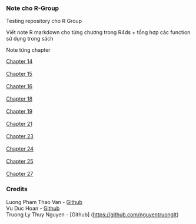### Note cho R-Group
Testing repository cho R Group

Viết note R markdown cho từng chương trong R4ds + tổng hợp các function sử dụng trong sách

Note từng chapter

[Chapter 14](https://github.com/thiendattran/R-Group/blob/main/R4ds-chapter-14.md)\
\
[Chapter 15](https://github.com/thiendattran/R-Group/blob/main/chapter-15.md)\
\
[Chapter 16](https://github.com/thiendattran/R-Group/blob/main/C16-R.md)\
\
[Chapter 18](https://github.com/thiendattran/R-Group/blob/main/Chapter-18.md)\
\
[Chapter 19](https://github.com/thiendattran/R-Group/blob/main/Chapter-19.md)\
\
[Chapter 21](https://github.com/thiendattran/R-Group/blob/main/iteration.md)\
\
[Chapter 23](https://github.com/thiendattran/R-Group/blob/main/Chapter-23.md)\
\
[Chapter 24](https://github.com/thiendattran/R-Group/blob/main/Chapter-24-Model-building.md)\
\
[Chapter 25](https://github.com/thiendattran/R-Group/blob/main/Chapter-25.md)\
\
[Chapter 27](https://github.com/thiendattran/R-Group/blob/main/Chapter-27-R-Markdown.md)

### Credits
Luong Pham Thao Van - [Github](https://github.com/thaovan535353)\
Vu Duc Hoan - [Github](https://github.com/VuHoan162)\
Truong Ly Thuy Nguyen - [Github] (https://github.com/nguyentruonglt)
